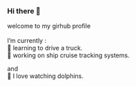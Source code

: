 ### Hi there 👋
welcome to my girhub profile<br><br>
 I’m currently :<br>
🚚 learning to drive a truck.<br>
🚢 working on ship cruise tracking systems.<br>

and<br>
🐬 I love watching dolphins.
